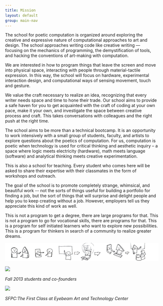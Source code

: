 ```yaml
---
title: Mission
layout: default
group: main-nav
---
```

The school for poetic computation is organized around exploring the creative and expressive nature of computational approaches to art and design. The school approaches writing code like creative writing — focusing on the mechanics of programming, the demystification of tools, and hacking the conventions of art-making with computation.

We are interested in how to program things that leave the screen and move into physical space, interacting with people through material-tactile expression. In this way, the school will focus on hardware, experimental interaction design, and computational ways of sensing movement, touch and gesture.

We value the craft necessary to realize an idea, recognizing that every writer needs space and time to hone their trade. Our school aims to provide a safe haven for you to get acquainted with the craft of coding at your own pace, make it your own, and investigate the space between creative process and craft. This takes conversations with colleagues and the right push at the right time.

The school aims to be more than a technical bootcamp. It is an opportunity to work intensively with a small group of students, faculty, and artists to explore questions about the poetics of computation. For us, computation is poetic when technology is used for critical thinking and aesthetic inquiry – a space where logic meets electricity (hardware), math meets language (software) and analytical thinking meets creative experimentation.  

This is also a school for teaching. Every student who comes here will be asked to share their expertise with their classmates in the form of workshops and outreach.

The goal of the school is to promote completely strange, whimsical, and beautiful work -- not the sorts of things useful for building a portfolio for finding a job, but the sort of things that will surprise and delight people and help you to keep creating without a job. However, employers tell us they appreciate this kind of work as well.

This is not a program to get a degree, there are large programs for that. This is not a program to go for vocational skills, there are programs for that. This is a program for self initiated learners who want to explore new possibilities. This is a program for thinkers in search of a community to realize greater dreams.

![classes](/img/learning.jpg)


<img src="http://farm6.staticflickr.com/5533/10933875623_7f9bc3c03b_z.jpg">
<p><em>Fall 2013 students and co-founders</em></p>

<img src= "http://farm4.staticflickr.com/3755/11059008304_0ab68c2abc_z.jpg">  
<p><em>SFPC:The First Class at Eyebeam Art and Technology Center</em></p>
